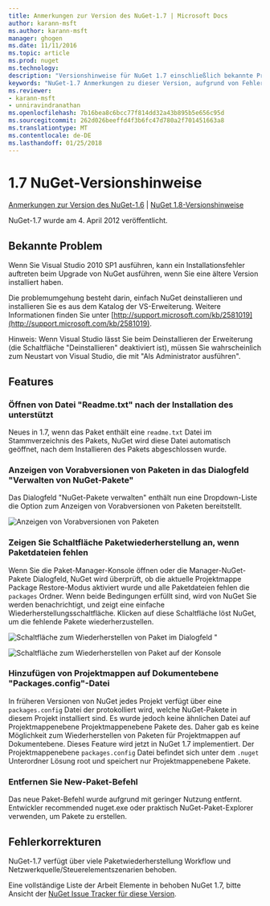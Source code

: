 ```yaml
---
title: Anmerkungen zur Version des NuGet-1.7 | Microsoft Docs
author: karann-msft
ms.author: karann-msft
manager: ghogen
ms.date: 11/11/2016
ms.topic: article
ms.prod: nuget
ms.technology: 
description: "Versionshinweise für NuGet 1.7 einschließlich bekannte Probleme, Fehlerbehebungen, Funktionen und Archivierung von dcrs Design."
keywords: "NuGet-1.7 Anmerkungen zu dieser Version, aufgrund von Fehlerbehebungen, bekannte Probleme, zusätzliche Funktionen, Archivierung von dcrs Design"
ms.reviewer:
- karann-msft
- unniravindranathan
ms.openlocfilehash: 7b16bea8c6bcc77f814dd32a43b895b5e656c95d
ms.sourcegitcommit: 262d026beeffd4f3b6fc47d780a2f701451663a8
ms.translationtype: MT
ms.contentlocale: de-DE
ms.lasthandoff: 01/25/2018
---
```

# <a name="nuget-17-release-notes"></a>1.7 NuGet-Versionshinweise

[Anmerkungen zur Version des NuGet-1.6](../release-notes/nuget-1.6.md) | [NuGet 1.8-Versionshinweise](../release-notes/nuget-1.8.md)

NuGet-1.7 wurde am 4. April 2012 veröffentlicht.

## <a name="known-installation-issue"></a>Bekannte Problem
Wenn Sie Visual Studio 2010 SP1 ausführen, kann ein Installationsfehler auftreten beim Upgrade von NuGet ausführen, wenn Sie eine ältere Version installiert haben.

Die problemumgehung besteht darin, einfach NuGet deinstallieren und installieren Sie es aus dem Katalog der VS-Erweiterung.  Weitere Informationen finden Sie unter [http://support.microsoft.com/kb/2581019](http://support.microsoft.com/kb/2581019).

Hinweis: Wenn Visual Studio lässt Sie beim Deinstallieren der Erweiterung (die Schaltfläche "Deinstallieren" deaktiviert ist), müssen Sie wahrscheinlich zum Neustart von Visual Studio, die mit "Als Administrator ausführen".

## <a name="features"></a>Features

### <a name="support-opening-readmetxt-file-after-installation"></a>Öffnen von Datei "Readme.txt" nach der Installation des unterstützt
Neues in 1.7, wenn das Paket enthält eine `readme.txt` Datei im Stammverzeichnis des Pakets, NuGet wird diese Datei automatisch geöffnet, nach dem Installieren des Pakets abgeschlossen wurde.

### <a name="show-prerelease-packages-in-the-manage-nuget-packages-dialog"></a>Anzeigen von Vorabversionen von Paketen in das Dialogfeld "Verwalten von NuGet-Pakete"
Das Dialogfeld "NuGet-Pakete verwalten" enthält nun eine Dropdown-Liste die Option zum Anzeigen von Vorabversionen von Paketen bereitstellt.

![Anzeigen von Vorabversionen von Paketen](./media/prerelease-dropdown.png)

### <a name="show-package-restore-button-when-package-files-are-missing"></a>Zeigen Sie Schaltfläche Paketwiederherstellung an, wenn Paketdateien fehlen
Wenn Sie die Paket-Manager-Konsole öffnen oder die Manager-NuGet-Pakete Dialogfeld, NuGet wird überprüft, ob die aktuelle Projektmappe Package Restore-Modus aktiviert wurde und alle Paketdateien fehlen die `packages` Ordner. Wenn beide Bedingungen erfüllt sind, wird von NuGet Sie werden benachrichtigt, und zeigt eine einfache Wiederherstellungsschaltfläche. Klicken auf diese Schaltfläche löst NuGet, um die fehlende Pakete wiederherzustellen.

![Schaltfläche zum Wiederherstellen von Paket im Dialogfeld "](./media/packagerestore-dialog.png)

![Schaltfläche zum Wiederherstellen von Paket auf der Konsole](./media/packagerestore-console.png)

### <a name="add-solution-level-packagesconfig-file"></a>Hinzufügen von Projektmappen auf Dokumentebene "Packages.config"-Datei
In früheren Versionen von NuGet jedes Projekt verfügt über eine `packages.config` Datei der protokolliert wird, welche NuGet-Pakete in diesem Projekt installiert sind. Es wurde jedoch keine ähnlichen Datei auf Projektmappenebene Projektmappenebene Pakete des. Daher gab es keine Möglichkeit zum Wiederherstellen von Paketen für Projektmappen auf Dokumentebene.
Dieses Feature wird jetzt in NuGet 1.7 implementiert. Der Projektmappenebene `packages.config` Datei befindet sich unter dem `.nuget` Unterordner Lösung root und speichert nur Projektmappenebene Pakete.

### <a name="remove-new-package-command"></a>Entfernen Sie New-Paket-Befehl
Das neue Paket-Befehl wurde aufgrund mit geringer Nutzung entfernt. Entwickler recommended nuget.exe oder praktisch NuGet-Paket-Explorer verwenden, um Pakete zu erstellen.

## <a name="bug-fixes"></a>Fehlerkorrekturen
NuGet-1.7 verfügt über viele Paketwiederherstellung Workflow und Netzwerkquelle/Steuerelementszenarien behoben.

Eine vollständige Liste der Arbeit Elemente in behoben NuGet 1.7, bitte Ansicht der [NuGet Issue Tracker für diese Version](http://nuget.codeplex.com/workitem/list/advanced?keyword=&status=Closed&type=All&priority=All&release=NuGet%201.7&assignedTo=All&component=All&sortField=Votes&sortDirection=Descending&page=0).
